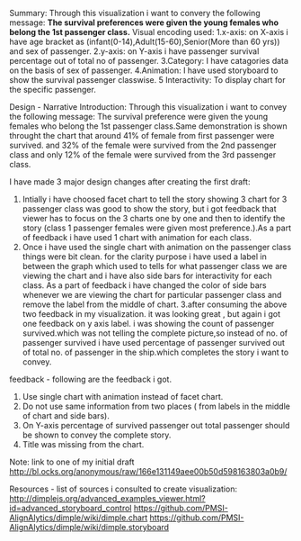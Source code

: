 Summary: Through this visualization i want to convery the following message:
  **The survival preferences were given the young females who belong the 1st passenger class.** 
  Visual encoding used:
  1.x-axis: on X-axis i have age bracket as (infant(0-14),Adult(15-60),Senior(More than 60 yrs)) and sex of passenger.
  2.y-axis: on Y-axis i have passenger survival percentage out of total no of passenger.
  3.Category: I have catagories data on the basis of sex of passenger.
  4.Animation: I have used storyboard to show the survival passenger classwise.
  5 Interactivity: To display chart for the specific passenger.

Design - 
Narrative Introduction:
 Through this visualization i want to convey the following message:
 The survival preference were given the young females who belong the 1st passenger class.Same demonstration is shown throught the chart that around 41% of female from first passenger were survived. and 32% of the female were survived from the 2nd passenger class and only 12% of the female were survived from the
 3rd passenger class.
 
 I have made 3 major design changes after creating the first draft:
 
  1. Intially i have choosed facet chart to tell the story showing 3 chart for 3 passenger class was good to show the story, but i got feedback that viewer has to focus on the 3 charts one by one and then to identify the story (class 1 passenger females were given most preference.).As a part of feedback i have used 1 chart with animation for each class.
  2. Once i have used the single chart with animation on the passenger class things were bit clean. for the clarity purpose i have used a label in between the graph which used to tells for what passenger class we are viewing the chart and i have also side bars for interactivity for each class. As a part of feedback i have changed the color of side bars whenever we are viewing the chart for particular passenger class and remove the label from the middle of chart.
  3.after consuming the above two feedback in my visualization. it was looking great , but again i got one feedback on y axis label. i was showing the count of passenger survived.which was not telling the complete picture,so instead of no. of passenger survived i have used percentage of passenger survived out of total no. of passenger in the ship.which completes the story i want to convey.

feedback - following are the feedback i got.
  1. Use single chart with animation instead of facet chart.
  2. Do not use same information from two places ( from labels in the middle of chart and side bars).
  3. On Y-axis percentage of survived passenger out total passenger should be shown to convey the complete story.
  4. Title was missing from the chart.
  
  Note: link to one of my initial draft http://bl.ocks.org/anonymous/raw/166e131149aee00b50d598163803a0b9/
  

Resources - list of sources i consulted to create visualization:
	http://dimplejs.org/advanced_examples_viewer.html?id=advanced_storyboard_control
	https://github.com/PMSI-AlignAlytics/dimple/wiki/dimple.chart
	https://github.com/PMSI-AlignAlytics/dimple/wiki/dimple.storyboard
